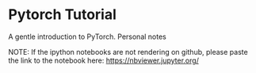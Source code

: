 # Pytorch Tutorial


A gentle introduction to PyTorch. Personal notes 

NOTE: If the ipython notebooks are not rendering on github, please paste the link to the notebook here: https://nbviewer.jupyter.org/




